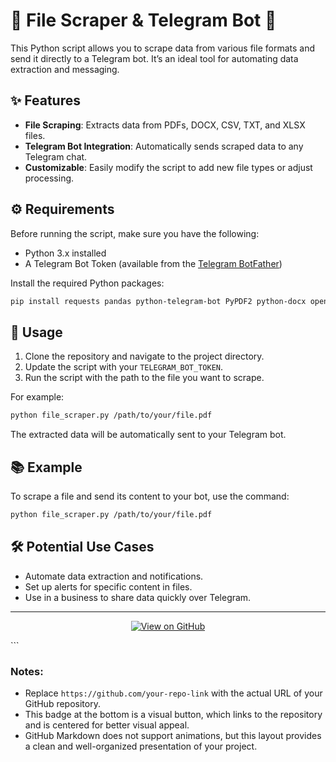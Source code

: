 
# 📄 File Scraper & Telegram Bot 🤖

This Python script allows you to scrape data from various file formats and send it directly to a Telegram bot. It’s an ideal tool for automating data extraction and messaging.

## ✨ Features
- **File Scraping**: Extracts data from PDFs, DOCX, CSV, TXT, and XLSX files.
- **Telegram Bot Integration**: Automatically sends scraped data to any Telegram chat.
- **Customizable**: Easily modify the script to add new file types or adjust processing.

## ⚙️ Requirements
Before running the script, make sure you have the following:
- Python 3.x installed
- A Telegram Bot Token (available from the [Telegram BotFather](https://core.telegram.org/bots#botfather))

Install the required Python packages:
```bash
pip install requests pandas python-telegram-bot PyPDF2 python-docx openpyxl
```

## 🚀 Usage
1. Clone the repository and navigate to the project directory.
2. Update the script with your `TELEGRAM_BOT_TOKEN`.
3. Run the script with the path to the file you want to scrape.

For example:
```bash
python file_scraper.py /path/to/your/file.pdf
```

The extracted data will be automatically sent to your Telegram bot.

## 📚 Example
To scrape a file and send its content to your bot, use the command:
```bash
python file_scraper.py /path/to/your/file.pdf
```

## 🛠️ Potential Use Cases
- Automate data extraction and notifications.
- Set up alerts for specific content in files.
- Use in a business to share data quickly over Telegram.

---

<p align="center">
  <a href="https://github.com/your-repo-link">
    <img src="https://img.shields.io/badge/View_on-GitHub-3498db?style=for-the-badge" alt="View on GitHub">
  </a>
</p>
```

### Notes:
- Replace `https://github.com/your-repo-link` with the actual URL of your GitHub repository.
- This badge at the bottom is a visual button, which links to the repository and is centered for better visual appeal.
- GitHub Markdown does not support animations, but this layout provides a clean and well-organized presentation of your project.

